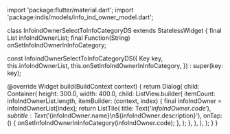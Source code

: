 import 'package:flutter/material.dart';
import 'package:indis/models/info_ind_owner_model.dart';

class InfoindOwnerSelectToInfoCategoryDS extends StatelessWidget {
  final List<InfoIndOwnerModel> infoIndOwnerList;
  final Function(String) onSetInfoIndOwnerInInfoCategory;

  const InfoindOwnerSelectToInfoCategoryDS({
    Key key,
    this.infoIndOwnerList,
    this.onSetInfoIndOwnerInInfoCategory,
  }) : super(key: key);

  @override
  Widget build(BuildContext context) {
    return Dialog(
      child: Container(
        height: 300.0,
        width: 400.0,
        child: ListView.builder(
          itemCount: infoIndOwnerList.length,
          itemBuilder: (context, index) {
            final infoIndOwner = infoIndOwnerList[index];
            return ListTile(
              title: Text('${infoIndOwner.code}'),
              subtitle:
                  Text('${infoIndOwner.name}\n${infoIndOwner.description}'),
              onTap: () {
                onSetInfoIndOwnerInInfoCategory(infoIndOwner.code);
              },
            );
          },
        ),
      ),
    );
  }
}

